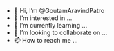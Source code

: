 - 👋 Hi, I’m @GoutamAravindPatro
- 👀 I’m interested in ...
- 🌱 I’m currently learning ...
- 💞️ I’m looking to collaborate on ...
- 📫 How to reach me ...

<!---
GoutamAravindPatro/GoutamAravindPatro is a ✨ special ✨ repository because its `README.md` (this file) appears on your GitHub profile.
You can click the Preview link to take a look at your changes.
--->
